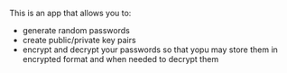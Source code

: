 This is an app that allows you to:
- generate random passwords
- create public/private key pairs
- encrypt and decrypt your passwords so that yopu may store them in encrypted format and when needed to decrypt them
